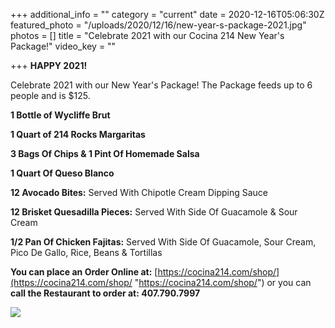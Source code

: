 +++
additional_info = ""
category = "current"
date = 2020-12-16T05:06:30Z
featured_photo = "/uploads/2020/12/16/new-year-s-package-2021.jpg"
photos = []
title = "Celebrate 2021 with our Cocina 214 New Year's Package!"
video_key = ""

+++
**HAPPY 2021!**

Celebrate 2021 with our New Year's Package! The Package feeds up to 6 people and is $125.

**1 Bottle of Wycliffe Brut**

**1 Quart of 214 Rocks Margaritas**

**3 Bags Of Chips & 1 Pint Of Homemade Salsa**

**1 Quart Of Queso Blanco**

**12 Avocado Bites:** Served With Chipotle Cream Dipping Sauce

**12 Brisket Quesadilla Pieces:** Served With Side Of Guacamole & Sour Cream

**1/2 Pan Of Chicken Fajitas:** Served With Side Of Guacamole, Sour Cream, Pico De Gallo, Rice, Beans & Tortillas

**You can place an Order Online at:**  [https://cocina214.com/shop/](https://cocina214.com/shop/ "https://cocina214.com/shop/") or you can **call the Restaurant to order at: 407.790.7997**

![](/uploads/2020/12/16/new-year-s-package-2021.jpg)